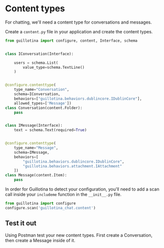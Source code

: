 # Content types

For chatting, we'll need a content type for conversations and messages.

Create a `content.py` file in your application and create the content types.

```python
from guillotina import configure, content, Interface, schema


class IConversation(Interface):

    users = schema.List(
        value_type=schema.TextLine()
    )


@configure.contenttype(
    type_name="Conversation",
    schema=IConversation,
    behaviors=["guillotina.behaviors.dublincore.IDublinCore"],
    allowed_types=['Message'])
class Conversation(content.Folder):
    pass


class IMessage(Interface):
    text = schema.Text(required=True)


@configure.contenttype(
    type_name="Message",
    schema=IMessage,
    behaviors=[
        "guillotina.behaviors.dublincore.IDublinCore",
        "guillotina.behaviors.attachment.IAttachment"
    ])
class Message(content.Item):
    pass
```

In order for Guillotina to detect your configuration, you'll need to add
a scan call inside your `includeme` function in the `__init__.py` file.


```python
from guillotina import configure
configure.scan('guillotina_chat.content')
```


## Test it out

Using Postman test your new content types. First create a Conversation, then create a Message inside of it.
